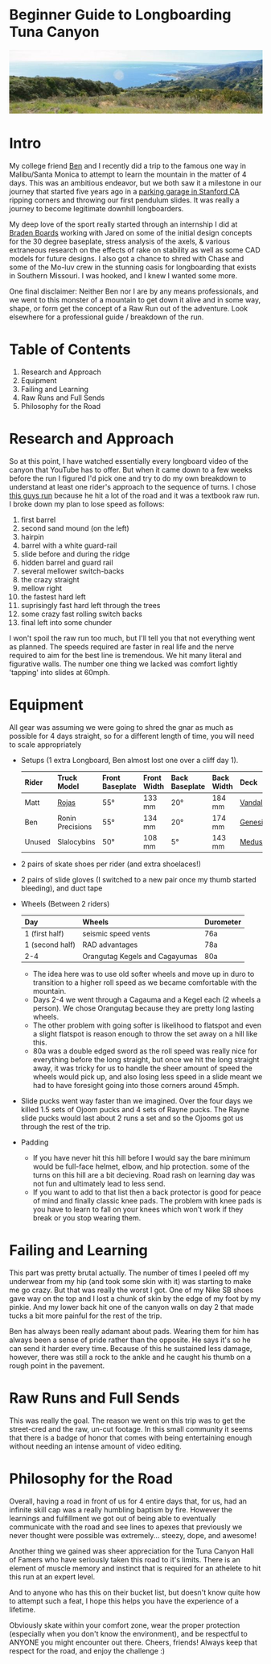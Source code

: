# Beginner Guide to Longboarding Tuna Canyon
![canyon picture](./resource/canyon_pic.jpg)

# Intro

My college friend [Ben](https://www.instagram.com/ben__lovell/?hl=en) and I recently did a trip to the famous one way in Malibu/Santa Monica to attempt to learn the mountain in the matter of 4 days. This was an ambitious endeavor, but we both saw it a milestone in our journey that started five years ago in a [parking garage in Stanford CA](https://youtu.be/gvDXwlKnCUY) ripping corners and throwing our first pendulum slides. It was really a journey to become legitimate downhill longboarders.

My deep love of the sport really started through an internship I did at [Braden Boards](https://www.instagram.com/rojastrucks/?hl=en) working with Jared on some of the initial design concepts for the 30 degree baseplate, stress analysis of the axels, & various extraneous research on the effects of rake on stability as well as some CAD models for future designs. I also got a chance to shred with Chase and some of the Mo-luv crew in the stunning oasis for longboarding that exists in Southern Missouri. I was hooked, and I knew I wanted some more.

One final disclaimer: Neither Ben nor I are by any means professionals, and we went to this monster of a mountain to get down it alive and in some way, shape, or form get the concept of a Raw Run out of the adventure. Look elsewhere for a professional guide / breakdown of the run.

# Table of Contents
1. Research and Approach
2. Equipment
3. Failing and Learning
4. Raw Runs and Full Sends
5. Philosophy for the Road

# Research and Approach

So at this point, I have watched essentially every longboard video of the canyon that YouTube has to offer. But when it came down to a few weeks before the run I figured I'd pick one and try to do my own breakdown to understand at least one rider's approach to the sequence of turns. I chose [this guys run](https://www.youtube.com/watch?v=fMXz2o_92OI) because he hit a lot of the road and it was a textbook raw run. I broke down my plan to lose speed as follows:

1. first barrel
2. second sand mound (on the left)
3. hairpin
4. barrel with a white guard-rail
5. slide before and during the ridge
6. hidden barrel and guard rail
7. several mellower switch-backs
8. the crazy straight
9. mellow right
10. the fastest hard left
11. suprisingly fast hard left through the trees
12. some crazy fast rolling switch backs
13. final left into some chunder

I won't spoil the raw run too much, but I'll tell you that not everything went as planned. The speeds required are faster in real life and the nerve required to aim for the best line is tremendous. We hit many literal and figurative walls. The number one thing we lacked was comfort lightly 'tapping' into slides at 60mph.

# Equipment

All gear was assuming we were going to shred the gnar as much as possible for 4 days straight, so for a different length of time, you will need to scale appropriately

* Setups (1 extra Longboard, Ben almost lost one over a cliff day 1).

	| Rider | Truck Model | Front Baseplate | Front Width | Back Baseplate | Back Width | Deck |
	|---|---|---|---|---|---|---|
	| Matt | [Rojas](https://www.rojastrucks.com/) | 55° | 133 mm | 20° | 184 mm | [Vandal](https://www.daddiesboardshop.com/rayne-vandal-v3-lolo-longboard-deck) |
	| Ben | Ronin Precisions | 55° | 134 mm | 20° | 174 mm | [Genesis](https://www.muirskate.com/longboard/completes/71531/rayne-2016-genesis-deep-sea-longboard-skateboard-custom-complete) |
	| Unused | Slalocybins | 50° | 108 mm | 5° | 143 mm | [Medusa](https://www.instagram.com/p/B2SaGh1hIeg/?utm_source=ig_web_copy_link) |
* 2 pairs of skate shoes per rider (and extra shoelaces!)
* 2 pairs of slide gloves (I switched to a new pair once my thumb started bleeding), and duct tape
* Wheels (Between 2 riders)

	| Day | Wheels | Durometer |
	|---|---|---|
	| 1 (first half) | seismic speed vents | 76a |
	| 1 (second half) | RAD advantages | 78a |
	| 2-4 | Orangutag Kegels and Cagayumas | 80a |

	* The idea here was to use old softer wheels and move up in duro to transition to a higher roll speed as we became comfortable with the mountain.
	* Days 2-4 we went through a Cagauma and a Kegel each (2 wheels a person). We chose Orangutag because they are pretty long lasting wheels.
	* The other problem with going softer is likelihood to flatspot and even a slight flatspot is reason enough to throw the set away on a hill like this.
	* 80a was a double edged sword as the roll speed was really nice for everything before the long straight, but once we hit the long straight away, it was tricky for us to handle the sheer amount of speed the wheels would pick up, and also losing less speed in a slide meant we had to have foresight going into those corners around 45mph.
* Slide pucks went way faster than we imagined. Over the four days we killed 1.5 sets of Ojoom pucks and 4 sets of Rayne pucks. The Rayne slide pucks would last about 2 runs a set and so the Ojooms got us through the rest of the trip.
* Padding
	* If you have never hit this hill before I would say the bare minimum would be full-face helmet, elbow, and hip protection. some of the turns on this hill are a bit decieving. Road rash on learning day was not fun and ultimately lead to less send.
	* If you want to add to that list then a back protector is good for peace of mind and finally classic knee pads. The problem with knee pads is you have to learn to fall on your knees which won't work if they break or you stop wearing them.

# Failing and Learning

This part was pretty brutal actually. The number of times I peeled off my underwear from my hip (and took some skin with it) was starting to make me go crazy. But that was really the worst I got. One of my Nike SB shoes gave way on the top and I lost a chunk of skin by the edge of my foot by my pinkie. And my lower back hit one of the canyon walls on day 2 that made tucks a bit more painful for the rest of the trip.

Ben has always been really adamant about pads. Wearing them for him has always been a sense of pride rather than the opposite. He says it's so he can send it harder every time. Because of this he sustained less damage, however, there was still a rock to the ankle and he caught his thumb on a rough point in the pavement.

# Raw Runs and Full Sends
This was really the goal. The reason we went on this trip was to get the street-cred and the raw, un-cut footage. In this small community it seems that there is a badge of honor that comes with being entertaining enough without needing an intense amount of video editing.

# Philosophy for the Road

Overall, having a road in front of us for 4 entire days that, for us, had an infinite skill cap was a really humbling baptism by fire. However the learnings and fulfillment we got out of being able to eventually communicate with the road and see lines to apexes that previously we never thought were possible was extremely... steezy, dope, and awesome!

Another thing we gained was sheer appreciation for the Tuna Canyon Hall of Famers who have seriously taken this road to it's limits. There is an element of muscle memory and instinct that is required for an athelete to hit this run at an expert level.

And to anyone who has this on their bucket list, but doesn't know quite how to attempt such a feat, I hope this helps you have the experience of a lifetime.

Obviously skate within your comfort zone, wear the proper protection (especially when you don't know the environment), and be respectful to ANYONE you might encounter out there. Cheers, friends! Always keep that respect for the road, and enjoy the challenge :)
